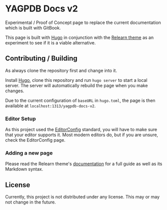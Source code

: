 # YAGPDB Docs v2

Experimental / Proof of Concept page to replace the current documentation which is built with GitBook.

This page is built with [Hugo](https://gohugo.io/) in conjunction with the
[Relearn theme](https://github.com/McShelby/hugo-theme-relearn/) as an experiment to see if it is a viable alternative.

## Contributing / Building

As always clone the repository first and change into it.

Install [Hugo](https://gohugo.io/getting-started/installing/), clone this repository and run `hugo server` to start a
local server. The server will automatically rebuild the page when you make changes.

Due to the current configuration of `baseURL` in `hugo.toml`, the page is then available at `localhost:1313/yagpdb-docs-v2`.

### Editor Setup

As this project used the [EditorConfig](https://editorconfig.org/) standard, you will have to make sure that your
editor supports it. Most modern editors do, but if you are unsure, check the EditorConfig page.

### Adding a new page

Please read the Relearn theme's [documentation](https://mcshelby.github.io/hugo-theme-relearn) for a full guide as well
as its Markdown syntax.

## License

Currently, this project is not distributed under any license. This may or may not change in the future.
